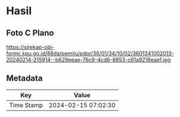 # Hasil

## Foto C Plano

https://sirekap-obj-formc.kpu.go.id/88da/pemilu/pdpr/36/01/34/10/02/3601341002013-20240214-215914--b629eeae-76c8-4cd6-8853-c61a9218eae1.jpg


## Metadata

| Key        | Value               |
| ---------- | ------------------- |
| Time Stamp | 2024-02-15 07:02:30 |



